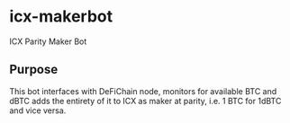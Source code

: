 # icx-makerbot
ICX Parity Maker Bot

## Purpose

This bot interfaces with DeFiChain node, monitors for available BTC and dBTC adds the entirety of it to ICX as maker at parity, i.e. 1 BTC for 1dBTC and vice versa.

